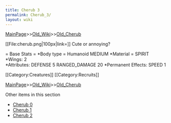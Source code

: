 ```yaml
---
title: Cherub 3
permalink: Cherub_3/
layout: wiki
---
```


[MainPage](/keeperrl_wiki/ "wikilink")>>[Old_Wiki](/keeperrl_wiki/Old_Wiki "wikilink")>>[Old_Cherub](/keeperrl_wiki/Old_Cherub "wikilink")

[[File:cherub.png|100px|link=]] Cute or annoying?

= Base Stats =
*Body type = Humanoid MEDIUM
*Material = SPIRIT
*Wings: 2  
*Attributes: DEFENSE 5 RANGED_DAMAGE 20 
*Permanent Effects: SPEED 1 

[[Category:Creatures]]
[[Category:Recruits]]

[MainPage](/keeperrl_wiki/ "wikilink")>>[Old_Wiki](/keeperrl_wiki/Old_Wiki "wikilink")>>[Old_Cherub](/keeperrl_wiki/Old_Cherub "wikilink")

Other items in this section
-    [Cherub 0](/keeperrl_wiki/Cherub_0 "wikilink")
-    [Cherub 1](/keeperrl_wiki/Cherub_1 "wikilink")
-    [Cherub 2](/keeperrl_wiki/Cherub_2 "wikilink")
